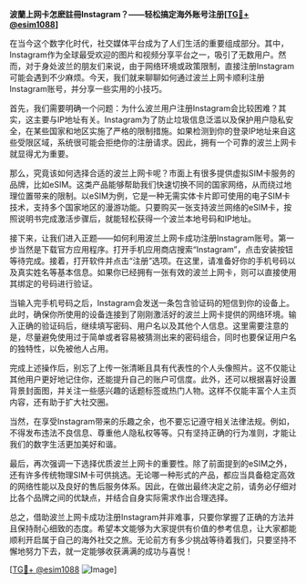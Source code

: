 **波蘭上网卡怎麽註冊Instagram？——轻松搞定海外账号注册[[TG💪+ @esim1088](https://t.me/s/esim1088)]**

在当今这个数字化时代，社交媒体平台成为了人们生活的重要组成部分。其中，Instagram作为全球最受欢迎的图片和视频分享平台之一，吸引了无数用户。然而，对于身处波兰的朋友们来说，由于网络环境或政策限制，直接注册Instagram可能会遇到不少麻烦。今天，我们就来聊聊如何通过波兰上网卡顺利注册Instagram账号，并分享一些实用的小技巧。

首先，我们需要明确一个问题：为什么波兰用户注册Instagram会比较困难？其实，这主要与IP地址有关。Instagram为了防止垃圾信息泛滥以及保护用户隐私安全，在某些国家和地区实施了严格的限制措施。如果检测到你的登录IP地址来自这些受限区域，系统很可能会拒绝你的注册请求。因此，拥有一个可靠的波兰上网卡就显得尤为重要。

那么，究竟该如何选择合适的波兰上网卡呢？市面上有很多提供虚拟SIM卡服务的品牌，比如eSIM。这类产品能够帮助我们快速切换不同的国家网络，从而绕过地理位置带来的限制。以eSIM为例，它是一种无需实体卡片即可使用的电子SIM卡技术，支持多个国家地区的漫游功能。只要购买一张支持波兰网络的eSIM卡，按照说明书完成激活步骤后，就能轻松获得一个波兰本地号码和IP地址。

接下来，让我们进入正题——如何利用波兰上网卡成功注册Instagram账号。第一步当然是下载官方应用程序。打开手机应用商店搜索“Instagram”，点击安装按钮等待完成。接着，打开软件并点击“注册”选项。在这里，请准备好你的手机号码以及真实姓名等基本信息。如果你已经拥有一张有效的波兰上网卡，则可以直接使用其绑定的号码进行验证。

当输入完手机号码之后，Instagram会发送一条包含验证码的短信到你的设备上。此时，确保你所使用的设备连接到了刚刚激活好的波兰上网卡提供的网络环境。输入正确的验证码后，继续填写密码、用户名以及其他个人信息。这里需要注意的是，尽量避免使用过于简单或者容易被猜测出来的密码组合，同时也要保证用户名的独特性，以免被他人占用。

完成上述操作后，别忘了上传一张清晰且具有代表性的个人头像照片。这不仅能让其他用户更好地记住你，还能提升自己的账户可信度。此外，还可以根据喜好设置背景封面图，并关注一些感兴趣的话题标签或热门人物。这样不仅能丰富个人主页内容，还有助于扩大社交圈。

当然，在享受Instagram带来的乐趣之余，也不要忘记遵守相关法律法规。例如，不得发布违法不良信息、尊重他人隐私权等等。只有坚持正确的行为准则，才能让我们的数字生活更加美好和谐。

最后，再次强调一下选择优质波兰上网卡的重要性。除了前面提到的eSIM之外，还有许多传统物理SIM卡可供挑选。无论哪一种形式的产品，都应当具备稳定高效的网络性能以及良好的售后服务体系。因此，在做出最终决定之前，请务必仔细对比各个品牌之间的优缺点，并结合自身实际需求作出合理选择。

总之，借助波兰上网卡成功注册Instagram并非难事，只要你掌握了正确的方法并且保持耐心细致的态度。希望本文能够为大家提供有价值的参考信息，让大家都能顺利开启属于自己的海外社交之旅。无论前方有多少挑战等待着我们，只要坚持不懈地努力下去，就一定能够收获满满的成功与喜悦！

[[TG💪+ @esim1088](https://t.me/s/esim1088) ![Image](https://i.postimg.cc/4NQfJmqS/Snipaste-2025-05-13-00-14-12.png)]